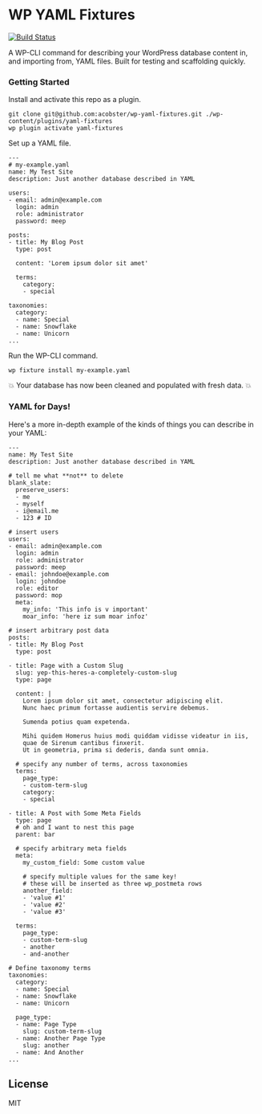 # WP YAML Fixtures

[![Build Status](https://travis-ci.org/acobster/wp-yaml-fixtures.svg?branch=master)](https://travis-ci.org/acobster/wp-yaml-fixtures)

A WP-CLI command for describing your WordPress database content in, and importing from, YAML files. Built for testing and scaffolding quickly.

### Getting Started

Install and activate this repo as a plugin.

```
git clone git@github.com:acobster/wp-yaml-fixtures.git ./wp-content/plugins/yaml-fixtures
wp plugin activate yaml-fixtures
```

Set up a YAML file.

```
---
# my-example.yaml
name: My Test Site
description: Just another database described in YAML

users:
- email: admin@example.com
  login: admin
  role: administrator
  password: meep

posts:
- title: My Blog Post
  type: post
  
  content: 'Lorem ipsum dolor sit amet'

  terms:
    category:
    - special

taxonomies:
  category:
  - name: Special
  - name: Snowflake
  - name: Unicorn
...

```

Run the WP-CLI command.

```
wp fixture install my-example.yaml
```

💥 Your database has now been cleaned and populated with fresh data. 💥

### YAML for Days!

Here's a more in-depth example of the kinds of things you can describe in your YAML:

```
---
name: My Test Site
description: Just another database described in YAML

# tell me what **not** to delete
blank_slate:
  preserve_users:
  - me
  - myself
  - i@email.me
  - 123 # ID

# insert users
users:
- email: admin@example.com
  login: admin
  role: administrator
  password: meep
- email: johndoe@example.com
  login: johndoe
  role: editor
  password: mop
  meta:
    my_info: 'This info is v important'
    moar_info: 'here iz sum moar infoz'

# insert arbitrary post data
posts:
- title: My Blog Post
  type: post

- title: Page with a Custom Slug
  slug: yep-this-heres-a-completely-custom-slug
  type: page
  
  content: |
    Lorem ipsum dolor sit amet, consectetur adipiscing elit.
    Nunc haec primum fortasse audientis servire debemus.

    Sumenda potius quam expetenda.

    Mihi quidem Homerus huius modi quiddam vidisse videatur in iis,
    quae de Sirenum cantibus finxerit.
    Ut in geometria, prima si dederis, danda sunt omnia.

  # specify any number of terms, across taxonomies
  terms:
    page_type:
    - custom-term-slug
    category:
    - special

- title: A Post with Some Meta Fields
  type: page
  # oh and I want to nest this page
  parent: bar
  
  # specify arbitrary meta fields
  meta:
    my_custom_field: Some custom value

    # specify multiple values for the same key!
    # these will be inserted as three wp_postmeta rows
    another_field:
    - 'value #1'
    - 'value #2'
    - 'value #3'

  terms:
    page_type:
    - custom-term-slug
    - another
    - and-another

# Define taxonomy terms
taxonomies:
  category:
  - name: Special
  - name: Snowflake
  - name: Unicorn
  
  page_type:
  - name: Page Type
    slug: custom-term-slug
  - name: Another Page Type
    slug: another
  - name: And Another
...
```

## License

MIT

